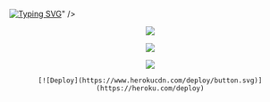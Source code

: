 
  <a href="https://github.com/Timasha01Buddila/ALPHA-MD-BOT"><a href="https://git.io/typing-svg"><img src="https://readme-typing-svg.herokuapp.com?font=Fira+Code&pause=1000&color=F79109&background=84F4FF00&center=true&vCenter=true&width=435&lines=WELCOME+TO+ALPHA+BOT+MULTI-DEVICE+;CREATED+BY+ALPHA+OFFICIAL+TEAM" alt="Typing SVG" /></a>"
        />
    </a>
</p>
<div align="center">
  <p align="center">

 <a href="https://github.com/Timasha01Buddila/ALPHA-MD-BOT"><img src="https://telegra.ph/file/8e40c1953aae06eb8960e.jpg">

  </p>    <a/>
 
  <a href="https://github.com/Timasha01Buddila/ALPHA-MD-BOT"><img src="https://img.shields.io/badge/ALPHA%20BOT-MD%20VERSION-brightgreen?style=flat-square&logo=appveyor">



   <a href="https://replit.com/@ChamodKeshan/QueenAlexa-MD?output%20only=1&lite=1"><img src="https://repl.it/badge/github/ChamodKeshan/Queen-Alexa">
    </p>    <a/>
    
    [![Deploy](https://www.herokucdn.com/deploy/button.svg)](https://heroku.com/deploy)

